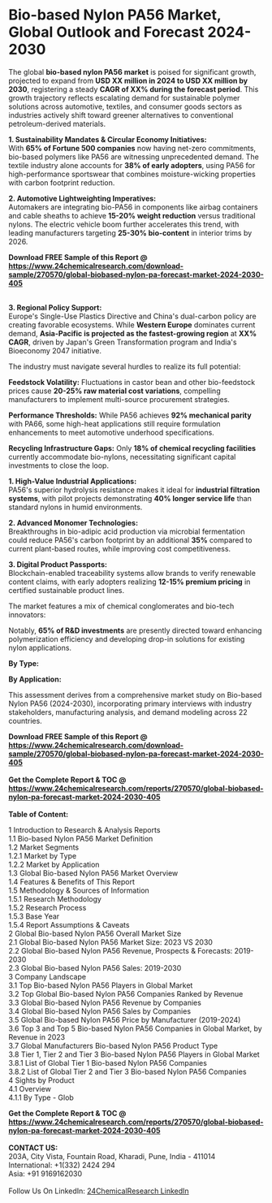<h1>Bio-based Nylon PA56 Market, Global Outlook and Forecast 2024-2030</h1><p>The global <strong>bio-based nylon PA56 market</strong> is poised for significant growth, projected to expand from <strong>USD XX million in 2024 to USD XX million by 2030</strong>, registering a steady <strong>CAGR of XX% during the forecast period</strong>. This growth trajectory reflects escalating demand for sustainable polymer solutions across automotive, textiles, and consumer goods sectors as industries actively shift toward greener alternatives to conventional petroleum-derived materials.</p><p><strong>1. Sustainability Mandates &amp; Circular Economy Initiatives:</strong><br>
With <strong>65% of Fortune 500 companies</strong> now having net-zero commitments, bio-based polymers like PA56 are witnessing unprecedented demand. The textile industry alone accounts for <strong>38% of early adopters</strong>, using PA56 for high-performance sportswear that combines moisture-wicking properties with carbon footprint reduction.</p><p><strong>2. Automotive Lightweighting Imperatives:</strong><br>
Automakers are integrating bio-PA56 in components like airbag containers and cable sheaths to achieve <strong>15-20% weight reduction</strong> versus traditional nylons. The electric vehicle boom further accelerates this trend, with leading manufacturers targeting <strong>25-30% bio-content</strong> in interior trims by 2026.</p><div><b>Download FREE Sample of this Report @ 
            <a href="https://www.24chemicalresearch.com/download-sample/270570/global-biobased-nylon-pa-forecast-market-2024-2030-405">
            https://www.24chemicalresearch.com/download-sample/270570/global-biobased-nylon-pa-forecast-market-2024-2030-405</a></b></div><br><p><strong>3. Regional Policy Support:</strong><br>
Europe's Single-Use Plastics Directive and China's dual-carbon policy are creating favorable ecosystems. While <strong>Western Europe</strong> dominates current demand, <strong>Asia-Pacific is projected as the fastest-growing region</strong> at <strong>XX% CAGR</strong>, driven by Japan's Green Transformation program and India's Bioeconomy 2047 initiative.</p><p>The industry must navigate several hurdles to realize its full potential:</p><p><strong>Feedstock Volatility:</strong> Fluctuations in castor bean and other bio-feedstock prices cause <strong>20-25% raw material cost variations</strong>, compelling manufacturers to implement multi-source procurement strategies.</p><p><strong>Performance Thresholds:</strong> While PA56 achieves <strong>92% mechanical parity</strong> with PA66, some high-heat applications still require formulation enhancements to meet automotive underhood specifications.</p><p><strong>Recycling Infrastructure Gaps:</strong> Only <strong>18% of chemical recycling facilities</strong> currently accommodate bio-nylons, necessitating significant capital investments to close the loop.</p><p><strong>1. High-Value Industrial Applications:</strong><br>
PA56's superior hydrolysis resistance makes it ideal for <strong>industrial filtration systems</strong>, with pilot projects demonstrating <strong>40% longer service life</strong> than standard nylons in humid environments.</p><p><strong>2. Advanced Monomer Technologies:</strong><br>
Breakthroughs in bio-adipic acid production via microbial fermentation could reduce PA56's carbon footprint by an additional <strong>35%</strong> compared to current plant-based routes, while improving cost competitiveness.</p><p><strong>3. Digital Product Passports:</strong><br>
Blockchain-enabled traceability systems allow brands to verify renewable content claims, with early adopters realizing <strong>12-15% premium pricing</strong> in certified sustainable product lines.</p><p>The market features a mix of chemical conglomerates and bio-tech innovators:</p><p>Notably, <strong>65% of R&amp;D investments</strong> are presently directed toward enhancing polymerization efficiency and developing drop-in solutions for existing nylon applications.</p><p><strong>By Type:</strong></p><p><strong>By Application:</strong></p><p>This assessment derives from a comprehensive market study on Bio-based Nylon PA56 (2024-2030), incorporating primary interviews with industry stakeholders, manufacturing analysis, and demand modeling across 22 countries.</p><div><b>Download FREE Sample of this Report @ 
            <a href="https://www.24chemicalresearch.com/download-sample/270570/global-biobased-nylon-pa-forecast-market-2024-2030-405">
            https://www.24chemicalresearch.com/download-sample/270570/global-biobased-nylon-pa-forecast-market-2024-2030-405</a></b></div><br><div><b>Get the Complete Report & TOC @ 
            <a href="https://www.24chemicalresearch.com/reports/270570/global-biobased-nylon-pa-forecast-market-2024-2030-405">
            https://www.24chemicalresearch.com/reports/270570/global-biobased-nylon-pa-forecast-market-2024-2030-405</a></b></div><br>
            <b>Table of Content:</b><p>1 Introduction to Research & Analysis Reports<br />
    1.1 Bio-based Nylon PA56 Market Definition<br />
    1.2 Market Segments<br />
        1.2.1 Market by Type<br />
        1.2.2 Market by Application<br />
    1.3 Global Bio-based Nylon PA56 Market Overview<br />
    1.4 Features & Benefits of This Report<br />
    1.5 Methodology & Sources of Information<br />
        1.5.1 Research Methodology<br />
        1.5.2 Research Process<br />
        1.5.3 Base Year<br />
        1.5.4 Report Assumptions & Caveats<br />
2 Global Bio-based Nylon PA56 Overall Market Size<br />
    2.1 Global Bio-based Nylon PA56 Market Size: 2023 VS 2030<br />
    2.2 Global Bio-based Nylon PA56 Revenue, Prospects & Forecasts: 2019-2030<br />
    2.3 Global Bio-based Nylon PA56 Sales: 2019-2030<br />
3 Company Landscape<br />
    3.1 Top Bio-based Nylon PA56 Players in Global Market<br />
    3.2 Top Global Bio-based Nylon PA56 Companies Ranked by Revenue<br />
    3.3 Global Bio-based Nylon PA56 Revenue by Companies<br />
    3.4 Global Bio-based Nylon PA56 Sales by Companies<br />
    3.5 Global Bio-based Nylon PA56 Price by Manufacturer (2019-2024)<br />
    3.6 Top 3 and Top 5 Bio-based Nylon PA56 Companies in Global Market, by Revenue in 2023<br />
    3.7 Global Manufacturers Bio-based Nylon PA56 Product Type<br />
    3.8 Tier 1, Tier 2 and Tier 3 Bio-based Nylon PA56 Players in Global Market<br />
        3.8.1 List of Global Tier 1 Bio-based Nylon PA56 Companies<br />
        3.8.2 List of Global Tier 2 and Tier 3 Bio-based Nylon PA56 Companies<br />
4 Sights by Product<br />
    4.1 Overview<br />
        4.1.1 By Type - Glob</p><div><b>Get the Complete Report & TOC @ 
            <a href="https://www.24chemicalresearch.com/reports/270570/global-biobased-nylon-pa-forecast-market-2024-2030-405">
            https://www.24chemicalresearch.com/reports/270570/global-biobased-nylon-pa-forecast-market-2024-2030-405</a></b></div><br><b>CONTACT US:</b><br>
            203A, City Vista, Fountain Road, Kharadi, Pune, India - 411014<br>
            International: +1(332) 2424 294<br>
            Asia: +91 9169162030 <br><br>
            Follow Us On LinkedIn: <a href="https://www.linkedin.com/company/24chemicalresearch/">24ChemicalResearch LinkedIn</a>